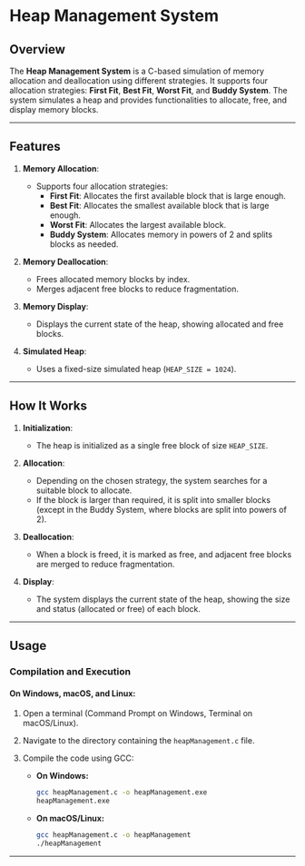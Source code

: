 # Heap Management System

## Overview

The **Heap Management System** is a C-based simulation of memory allocation and deallocation using different strategies. It supports four allocation strategies: **First Fit**, **Best Fit**, **Worst Fit**, and **Buddy System**. The system simulates a heap and provides functionalities to allocate, free, and display memory blocks.

---

## Features

1. **Memory Allocation**:
   - Supports four allocation strategies:
     - **First Fit**: Allocates the first available block that is large enough.
     - **Best Fit**: Allocates the smallest available block that is large enough.
     - **Worst Fit**: Allocates the largest available block.
     - **Buddy System**: Allocates memory in powers of 2 and splits blocks as needed.

2. **Memory Deallocation**:
   - Frees allocated memory blocks by index.
   - Merges adjacent free blocks to reduce fragmentation.

3. **Memory Display**:
   - Displays the current state of the heap, showing allocated and free blocks.

4. **Simulated Heap**:
   - Uses a fixed-size simulated heap (`HEAP_SIZE = 1024`).

---

## How It Works

1. **Initialization**:
   - The heap is initialized as a single free block of size `HEAP_SIZE`.

2. **Allocation**:
   - Depending on the chosen strategy, the system searches for a suitable block to allocate.
   - If the block is larger than required, it is split into smaller blocks (except in the Buddy System, where blocks are split into powers of 2).

3. **Deallocation**:
   - When a block is freed, it is marked as free, and adjacent free blocks are merged to reduce fragmentation.

4. **Display**:
   - The system displays the current state of the heap, showing the size and status (allocated or free) of each block.

---

## Usage

### Compilation and Execution

#### On Windows, macOS, and Linux:
1. Open a terminal (Command Prompt on Windows, Terminal on macOS/Linux).
2. Navigate to the directory containing the `heapManagement.c` file.
3. Compile the code using GCC:

   - **On Windows:**
     ```bash
     gcc heapManagement.c -o heapManagement.exe
     heapManagement.exe
     ```

   - **On macOS/Linux:**
     ```bash
     gcc heapManagement.c -o heapManagement
     ./heapManagement
     ```

---
